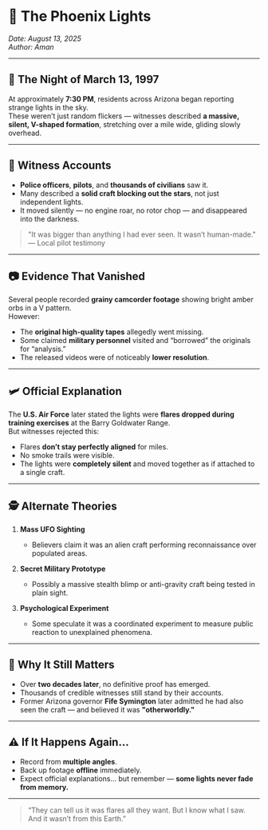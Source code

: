 # 🌌 The Phoenix Lights

*Date: August 13, 2025*  
*Author: Aman*

---

## 🌠 The Night of March 13, 1997

At approximately **7:30 PM**, residents across Arizona began reporting strange lights in the sky.  
These weren’t just random flickers — witnesses described **a massive, silent, V-shaped formation**, stretching over a mile wide, gliding slowly overhead.

---

## 👀 Witness Accounts

- **Police officers**, **pilots**, and **thousands of civilians** saw it.  
- Many described a **solid craft blocking out the stars**, not just independent lights.  
- It moved silently — no engine roar, no rotor chop — and disappeared into the darkness.

> "It was bigger than anything I had ever seen. It wasn’t human-made." — Local pilot testimony

---

## 📷 Evidence That Vanished

Several people recorded **grainy camcorder footage** showing bright amber orbs in a V pattern.  
However:
- The **original high-quality tapes** allegedly went missing.
- Some claimed **military personnel** visited and “borrowed” the originals for “analysis.”
- The released videos were of noticeably **lower resolution**.

---

## 🛩 Official Explanation

The **U.S. Air Force** later stated the lights were **flares dropped during training exercises** at the Barry Goldwater Range.  
But witnesses rejected this:
- Flares **don’t stay perfectly aligned** for miles.
- No smoke trails were visible.
- The lights were **completely silent** and moved together as if attached to a single craft.

---

## 🕵️ Alternate Theories

1. **Mass UFO Sighting**  
   - Believers claim it was an alien craft performing reconnaissance over populated areas.

2. **Secret Military Prototype**  
   - Possibly a massive stealth blimp or anti-gravity craft being tested in plain sight.

3. **Psychological Experiment**  
   - Some speculate it was a coordinated experiment to measure public reaction to unexplained phenomena.

---

## 🧩 Why It Still Matters

- Over **two decades later**, no definitive proof has emerged.  
- Thousands of credible witnesses still stand by their accounts.  
- Former Arizona governor **Fife Symington** later admitted he had also seen the craft — and believed it was **"otherworldly."**

---

## ⚠️ If It Happens Again…

- Record from **multiple angles**.
- Back up footage **offline** immediately.
- Expect official explanations… but remember — **some lights never fade from memory.**

---

> “They can tell us it was flares all they want. But I know what I saw. And it wasn’t from this Earth.”
